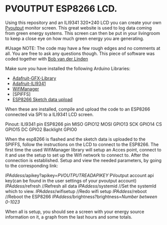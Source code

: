# PVOUTPUT ESP8266 LCD.

Using this repository and an ILI9341 320*240 LCD you can create your own [Pvoutput](www.pvoutput.org) monitor screen. This great website is used to log data coming from green energy systems. This screen can then be put in your livingroom to keep a close eye on how much green energy you are generating.

#Usage
NOTE: The code may have a few rough edges and no comments at all. You are free to ask any questions though.
This piece of software was coded together with [Bob van der Linden](https://github.com/bobvanderlinden)

Make sure you have installed the following Arduino Libraries:
- [Adafruit-GFX-Library](https://github.com/adafruit/Adafruit-GFX-Library)
- [Adafruit-ILI9341](https://github.com/adafruit/Adafruit_ILI9341)
- [WifiManager]()
- [SPIFFS]
- [ESP8266 Sketch data upload](https://github.com/esp8266/arduino-esp8266fs-plugin)

When these are installed, compile and upload the code to an ESP8266 connected via SPI to a ILI9341 LCD screen. 

Pinout:
ILI9341 pin	ESP8266 pin
MISO 		GPIO12
MOSI 		GPIO13
SCK 		GPIO14
CS 		GPIO15
DC 		GPIO2
Backlight GPIO0

When the esp8266 is flashed and the sketch data is uploaded to the SPIFFS, follow the instructions on the LCD to connect to the ESP8266. The first time the used WifiManager library will setup an Acces point, connect to it and use the setup to set up the Wifi network to connect to. After the connection is established. Setup and view the needed parameters, by going to the corresponding link:

*IPAddess*/apikey?apikey=*PVOUTPUTREADAPIKEY* PVoutput account api key(can be found in the user settings of your pvoutput account)
*IPAddess*/refresh //Refresh all data
*IPAddess*/systemid //Set the systemId which to view.
*IPAddess*/wifisetup //Redo wifi setup
*IPAddess*/reboot //Reboot the ESP8266
*IPAddess*/brightness?brightness=*Number between 0-1023*

When all is setup, you should see a screen with your energy source information on it, a graph from the last hours and some totals.
